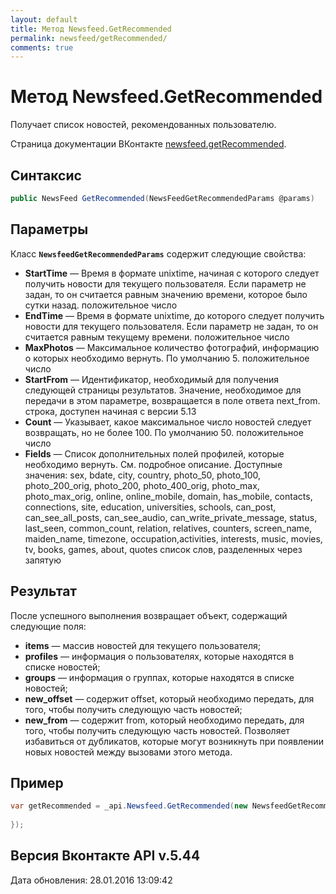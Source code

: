 ```yaml
---
layout: default
title: Метод Newsfeed.GetRecommended
permalink: newsfeed/getRecommended/
comments: true
---
```

# Метод Newsfeed.GetRecommended
Получает список новостей, рекомендованных пользователю.

Страница документации ВКонтакте [newsfeed.getRecommended](https://vk.com/dev/newsfeed.getRecommended).

## Синтаксис
``` csharp
public NewsFeed GetRecommended(NewsFeedGetRecommendedParams @params)
```

## Параметры
Класс **`NewsfeedGetRecommendedParams`** содержит следующие свойства:

+ **StartTime** — Время в формате unixtime, начиная с которого следует получить новости для текущего пользователя. Если параметр не задан, то он считается равным значению времени, которое было сутки назад. положительное число
+ **EndTime** — Время в формате unixtime, до которого следует получить новости для текущего пользователя. Если параметр не задан, то он считается равным текущему времени. положительное число
+ **MaxPhotos** — Максимальное количество фотографий, информацию о которых необходимо вернуть. По умолчанию 5. положительное число
+ **StartFrom** — Идентификатор, необходимый для получения следующей страницы результатов. Значение, необходимое для передачи в этом параметре, возвращается в поле ответа next_from. строка, доступен начиная с версии 5.13
+ **Count** — Указывает, какое максимальное число новостей следует возвращать, но не более 100. По умолчанию 50. положительное число
+ **Fields** — Список дополнительных полей профилей, которые необходимо вернуть. См. подробное описание. 
Доступные значения: sex, bdate, city, country, photo_50, photo_100, photo_200_orig, photo_200, photo_400_orig, photo_max, photo_max_orig, online, online_mobile, domain, has_mobile, contacts, connections, site, education, universities, schools, can_post, can_see_all_posts, can_see_audio, can_write_private_message, status, last_seen, common_count, relation, relatives, counters, screen_name, maiden_name, timezone, occupation,activities, interests, music, movies, tv, books, games, about, quotes список слов, разделенных через запятую

## Результат
После успешного выполнения возвращает объект, содержащий следующие поля: 

+ **items** — массив новостей для текущего пользователя; 
+ **profiles** — информация о пользователях, которые находятся в списке новостей; 
+ **groups** — информация о группах, которые находятся в списке новостей; 
+ **new_offset** — содержит offset, который необходимо передать, для того, чтобы получить следующую часть новостей; 
+ **new_from** — содержит from, который необходимо передать, для того, чтобы получить следующую часть новостей. Позволяет избавиться от дубликатов, которые могут возникнуть при появлении новых новостей между вызовами этого метода. 

## Пример
``` csharp
var getRecommended = _api.Newsfeed.GetRecommended(new NewsfeedGetRecommendedParams{
	
});
```

## Версия Вконтакте API v.5.44
Дата обновления: 28.01.2016 13:09:42
